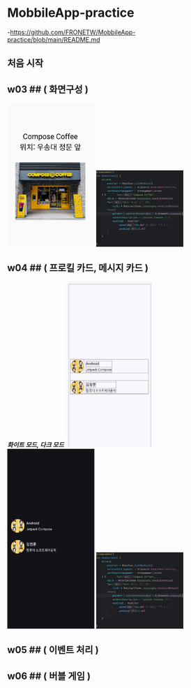 # MobbileApp-practice
-https://github.com/FRONETW/MobbileApp-practice/blob/main/README.md

## 처음 시작 ##

## w03 ## ( 화면구성 )
<p>
  <img src="imges/img/w03.png" width="200">
  <img src="imges/code_img/w03.png" width="200">
</p>

## w04 ## ( 프로킬 카드, 메시지 카드 )
<p>
  
  **_화이트 모드, 다크 모드_**
  <img src="imges/img/w04(white).png" width="200">
  <img src="imges/img/w04(black).png" width="200">
  <img src="imges/code_img/w03.png" width="200">
</p>

## w05 ## ( 이벤트 처리 )


## w06 ## ( 버블 게임 )
